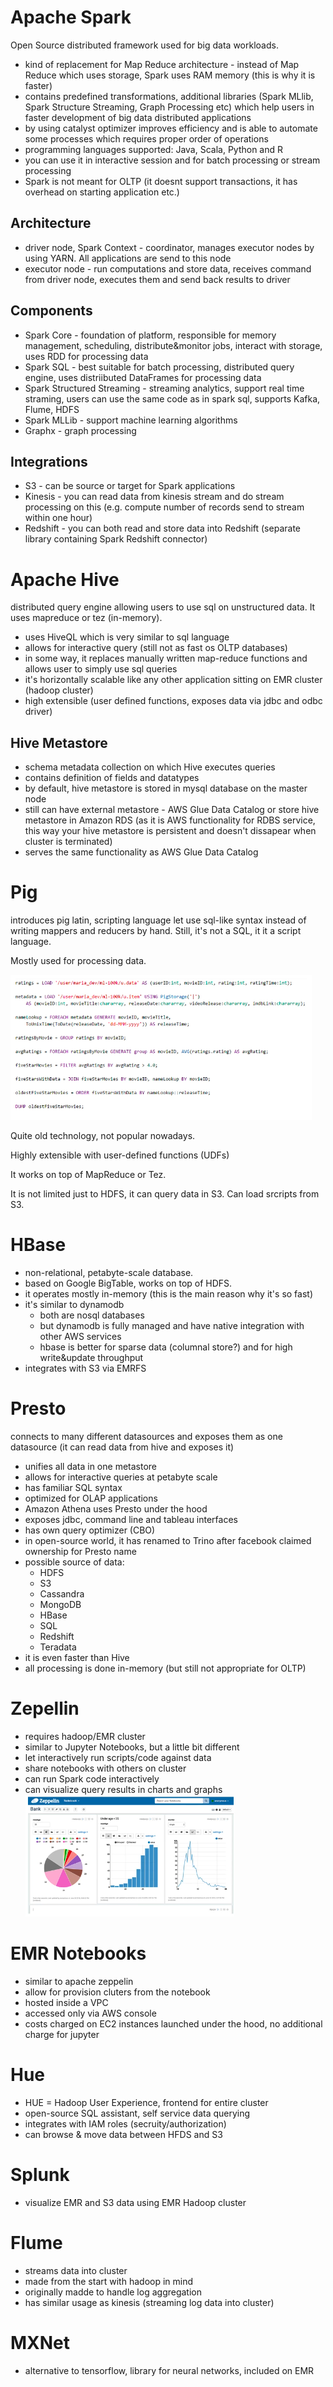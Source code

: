 # Apache Spark
Open Source distributed framework used for big data workloads.

* kind of replacement for Map Reduce architecture - instead of Map Reduce which uses storage, Spark uses RAM memory (this is why it is faster)
* contains predefined transformations, additional libraries (Spark MLlib, Spark Structure Streaming, Graph Processing etc) which help users in faster development of big data distributed applications
* by using catalyst optimizer improves efficiency and is able to automate some processes which requires proper order of operations
* programming languages supported: Java, Scala, Python and R
* you can use it in interactive session and for batch processing or stream processing
* Spark is not meant for OLTP (it doesnt support transactions, it has overhead on starting application etc.)

## Architecture
* driver node, Spark Context - coordinator, manages executor nodes by using YARN. All applications are send to this node
* executor node - run computations and store data, receives command from driver node, executes them and send back results to driver

## Components
* Spark Core - foundation of platform, responsible for memory management, scheduling, distribute&monitor jobs, interact with storage, uses RDD for processing data
* Spark SQL - best suitable for batch processing, distributed query engine, uses distriibuted DataFrames for processing data
* Spark Structured Streaming - streaming analytics, support real time straming, users can use the same code as in spark sql, supports Kafka, Flume, HDFS
* Spark MLLib - support machine learning algorithms
* Graphx - graph processing

## Integrations
* S3 - can be source or target for Spark applications
* Kinesis - you can read data from kinesis stream and do stream processing on this (e.g. compute number of records send to stream within one hour)
* Redshift - you can both read and store data into Redshift (separate library containing Spark Redshift connector)

# Apache Hive
distributed query engine allowing users to use sql on unstructured data. It uses mapreduce or tez (in-memory).

* uses HiveQL which is very similar to sql language
* allows for interactive query (still not as fast os OLTP databases)
* in some way, it replaces manually written map-reduce functions and allows user to simply use sql queries
* it's horizontally scalable like any other application sitting on EMR cluster (hadoop cluster)
* high extensible (user defined functions, exposes data via jdbc and odbc driver)

## Hive Metastore
* schema metadata collection on which Hive executes queries
* contains definition of fields and datatypes
* by default, hive metastore is stored in mysql database on the master node
* still can have external metastore - AWS Glue Data Catalog or store hive metastore in Amazon RDS (as it is AWS functionality for RDBS service, this way your hive metastore is persistent and doesn't dissapear when cluster is terminated)
* serves the same functionality as AWS Glue Data Catalog

# Pig
introduces pig latin, scripting language let use sql-like syntax instead of writing mappers and reducers by hand.
Still, it's not a SQL, it it a script language.

Mostly used for processing data.

![img_4.png](img_4.png)

Quite old technology, not popular nowadays.

Highly extensible with user-defined functions (UDFs)

It works on top of MapReduce or Tez.

It is not limited just to HDFS, it can query data in S3. Can load srcripts from S3.

# HBase
* non-relational, petabyte-scale database.
* based on Google BigTable, works on top of HDFS.
* it operates mostly in-memory (this is the main reason why it's so fast)
* it's similar to dynamodb
  * both are nosql databases
  * but dynamodb is fully managed and have native integration with other AWS services
  * hbase is better for sparse data (columnal store?) and for high write&update throughput
* integrates with S3 via EMRFS

# Presto
connects to many different datasources and exposes them as one datasource (it can read data from hive and exposes it)

* unifies all data in one metastore
* allows for interactive queries at petabyte scale
* has familiar SQL syntax
* optimized for OLAP applications
* Amazon Athena uses Presto under the hood
* exposes jdbc, command line and tableau interfaces
* has own query optimizer (CBO)
* in open-source world, it has renamed to Trino after facebook claimed ownership for Presto name
* possible source of data:
  * HDFS
  * S3
  * Cassandra
  * MongoDB
  * HBase
  * SQL
  * Redshift
  * Teradata
* it is even faster than Hive
* all processing is done in-memory (but still not appropriate for OLTP)

# Zepellin
* requires hadoop/EMR cluster
* similar to Jupyter Notebooks, but a little bit different
* let interactively run scripts/code against data
* share notebooks with others on cluster
* can run Spark code interactively
* can visualize query results in charts and graphs
![img_5.png](img_5.png)

# EMR Notebooks
* similar to apache zeppelin
* allow for provision cluters from the notebook
* hosted inside a VPC
* accessed only via AWS console
* costs charged on EC2 instances launched under the hood, no additional charge for jupyter

# Hue
* HUE = Hadoop User Experience, frontend for entire cluster
* open-source SQL assistant, self service data querying
* integrates with IAM roles (secruity/authorization)
* can browse & move data between HFDS and S3

# Splunk
* visualize EMR and S3 data using EMR Hadoop cluster

# Flume
* streams data into cluster
* made from the start with hadoop in mind
* originally madde to handle log aggregation
* has similar usage as kinesis (streaming log data into cluster)

# MXNet
* alternative to tensorflow, library for neural networks, included on EMR
